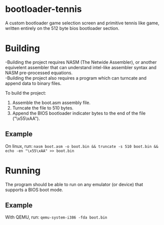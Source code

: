 # bootloader-tennis
A custom bootloader game selection screen and primitive tennis like game, written entirely on the 512 byte bios bootloader section.

# Building
-Building the project requires NASM (The Netwide Assembler), or another equivelent assembler that can understand intel-like assembler syntax and NASM pre-processed equations.<br/>
-Building the project also requires a program which can turncate and append data to binary files.

To build the project:
1. Assemble the boot.asm assembly file.
2. Turncate the file to 510 bytes.
3. Append the BIOS bootloader indicater bytes to the end of the file ("\x55\xAA").

## Example
On linux, run:
`nasm boot.asm -o boot.bin && truncate -s 510 boot.bin && echo -en "\x55\xAA" >> boot.bin`

# Running
The program should be able to run on any emulator (or device) that supports a BIOS boot mode.

## Example
With QEMU, run:
`qemu-system-i386 -fda boot.bin`
